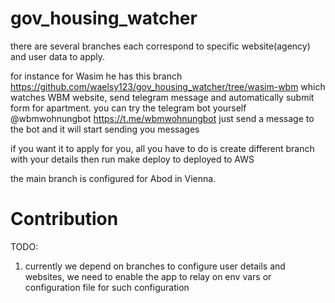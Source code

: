 # gov_housing_watcher

there are several branches each correspond to specific website(agency) and user data to apply.

for instance for Wasim he has this branch https://github.com/waelsy123/gov_housing_watcher/tree/wasim-wbm
which watches WBM website, send telegram message and automatically submit form for apartment. you can try the telegram bot yourself @wbmwohnungbot https://t.me/wbmwohnungbot just send a message to the bot and it will start sending you messages

if you want it to apply for you, all you have to do is create different branch with your details then run make deploy to deployed to AWS

the main branch is configured for Abod in Vienna.

# Contribution 

TODO: 
1. currently we depend on branches to configure user details and websites, we need to enable the app to relay on env vars or configuration file for
such configuration 
